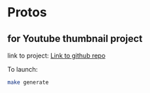 # Protos

## for Youtube thumbnail project 

link to project: [Link to github repo](https://github.com/frog-in-fog/youtube_thumbnail_grpc)

To launch:

```bash
make generate
```